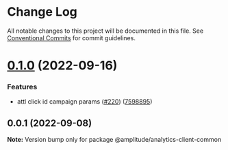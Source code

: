 # Change Log

All notable changes to this project will be documented in this file.
See [Conventional Commits](https://conventionalcommits.org) for commit guidelines.

# [0.1.0](https://github.com/amplitude/Amplitude-TypeScript/compare/@amplitude/analytics-client-common@0.0.1...@amplitude/analytics-client-common@0.1.0) (2022-09-16)


### Features

* attl click id campaign params ([#220](https://github.com/amplitude/Amplitude-TypeScript/issues/220)) ([7598895](https://github.com/amplitude/Amplitude-TypeScript/commit/75988950d7d3a97d00e038ae368b311f0b314604))





## 0.0.1 (2022-09-08)

**Note:** Version bump only for package @amplitude/analytics-client-common
